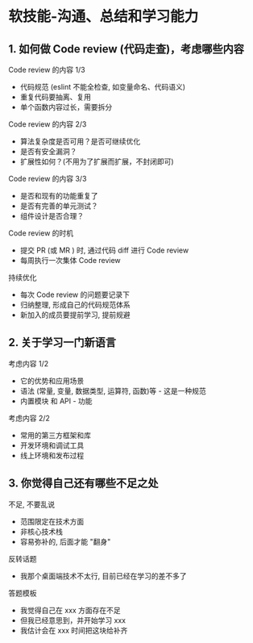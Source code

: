 # 软技能-沟通、总结和学习能力

## 1. 如何做 Code review (代码走查)，考虑哪些内容

Code review 的内容 1/3

- 代码规范 (eslint 不能全检查, 如变量命名、代码语义)
- 重复代码要抽离、复用
- 单个函数内容过长，需要拆分



Code review 的内容 2/3

- 算法复杂度是否可用？是否可继续优化
- 是否有安全漏洞？
- 扩展性如何？(不用为了扩展而扩展，不封闭即可)



Code review 的内容 3/3

- 是否和现有的功能重复了
- 是否有完善的单元测试？
- 组件设计是否合理？



Code review 的时机

- 提交 PR (或 MR ) 时, 通过代码 diff 进行 Code review
- 每周执行一次集体 Code review



持续优化

- 每次 Code review 的问题要记录下
- 归纳整理, 形成自己的代码规范体系
- 新加入的成员要提前学习, 提前规避



## 2. 关于学习一门新语言

考虑内容 1/2

- 它的优势和应用场景
- 语法 (常量, 变量, 数据类型, 运算符, 函数)等 - 这是一种规范
- 内置模块 和 API - 功能



考虑内容 2/2

- 常用的第三方框架和库
- 开发环境和调试工具
- 线上环境和发布过程



## 3. 你觉得自己还有哪些不足之处

不足, 不要乱说

- 范围限定在技术方面
- 非核心技术栈
- 容易弥补的, 后面才能 "翻身"



反转话题

- 我那个桌面端技术不太行, 目前已经在学习的差不多了



答题模板

- 我觉得自己在 xxx 方面存在不足
- 但我已经意思到，并开始学习 xxx
- 我估计会在 xxx 时间把这块给补齐

